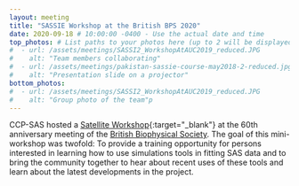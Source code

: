 ```yaml
---
layout: meeting
title: "SASSIE Workshop at the British BPS 2020"
date: 2020-09-18 # 10:00:00 -0400 - Use the actual date and time
top_photos: # List paths to your photos here (up to 2 will be displayed side by side at the top)
#  - url: /assets/meetings/SASSI2_WorkshopAtAUC2019_reduced.JPG
#    alt: "Team members collaborating"
#  - url: /assets/meetings/pakistan-sassie-course-may2018-2-reduced.jpg
#    alt: "Presentation slide on a projector"
bottom_photos:
#  - url: /assets/meetings/SASSI2_WorkshopAtAUC2019_reduced.JPG
#    alt: "Group photo of the team"p
---
```


CCP-SAS hosted a [Satellite Workshop](/Meetings/BBS2020/Program.html){:target="_blank"} at the 60th anniversary meeting
of the [British Biophysical Society](https://britishbiophysics.org). The goal of this mini-workshop was twofold:
To provide a training opportunity for persons interested in learning how to use simulations tools in fitting SAS
data and to bring the community together to hear about recent uses of these tools and learn about the latest
developments in the project.
